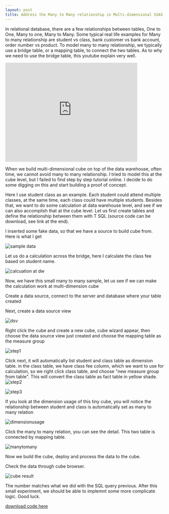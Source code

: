 ```yaml
---
layout: post
title: Address the Many to Many relationship in Multi-dimensional SSAS cube
---
```


In relational database, there are a few relationships between tables, One to One, Many to one, Many to Many. Some typical real life examples for Many to many relationship are student vs class, bank customer vs bank account, order number vs product. To model many to many relationship, we typically use a bridge table, or a mapping table, to connect the two tables.  As to why we need to use the bridge table, this youtube explain very well.

<iframe width="420" height="315" src="https://www.youtube.com/watch?v=JgW43deaex8" frameborder="0" allowfullscreen></iframe>

When we build multi-dimensional cube on top of the data warehouse, often time, we cannot avoid many to many relationship. I tried to model this at the cube level, but I failed to find step by step tutorial online.  I decide to do some digging on this and start building a proof of concept. 

Here I use student class as an example. Each student could attend multiple classes, at the same time, each class could have multiple students. Besides that, we want to do some calculation at data warehouse level, and see if we can also accomplish that at the cube level.
Let us first create tables and define the relationship between them with T SQL  (source code can be download, see link at the end).

I inserted some fake data, so that we have a source to build cube from. Here is what I get 

<img src="/images/blog3/data_in_table.PNG" alt="sample data">

Let us do a calculation across the bridge, here I calculate the class fee based on student name. 

<img src="/images/blog3/DW_calculation.PNG" alt="calcuation at dw">

Now, we have this small many to many sample, let us see if we can make the calculation work at multi-dimension cube

Create a data source, connect to the server and database where your table created 

Next, create a data source view

<img src="/images/blog3/dsv.PNG" alt="dsv">

Right click the cube and create a new cube, cube wizard appear, then choose the data source view just created and choose the mapping table as the measure group 

<img src="/images/blog3/create_cube1.PNG" alt="step1">

Click next, it will automatically list student and class table as dimension table. in the class table, we have class fee column, which we want to use for calculation, so we right click class table, and choose "new measure group from table". This will convert the class table as fact table in yellow shade.
<img src="/images/blog3/create_cube2.PNG" alt="step2">

<img src="/images/blog3/create_cube3.PNG" alt="step3">

If you look at the dimension usage of this tiny cube, you will notice the relationship between student and class is automatically set as many to many relation 

<img src="/images/blog3/dimensionusage.PNG" alt="dimensionusage">

Click the many to many relation, you can see the detail. This two table is connected by mapping table. 

<img src="/images/blog3/manytomany.PNG" alt="manytomany">

Now we build the cube, deploy and process the data to the cube.

Check the data through cube browser.

<img src="/images/blog3/cube1.PNG" alt="cube result">

The number matches what we did with the SQL query previous.  After this small experiment, we should be able to implemnt some more complicate logic. Good luck.


<a href="/Files/student_class_table_script.sql">download code here</a>

